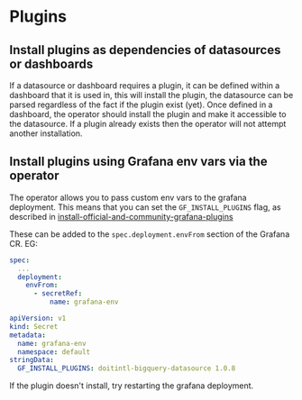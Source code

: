 # Plugins

## Install plugins as dependencies of datasources or dashboards

If a datasource or dashboard requires a plugin, it can be defined within a dashboard that it is used in, this will
install the plugin, the datasource can be parsed regardless of the fact if the plugin exist (yet). Once defined in a
dashboard, the operator should install the plugin and make it accessible to the datasource.
If a plugin already exists then the operator will not attempt another installation.

## Install plugins using Grafana env vars via the operator

The operator allows you to pass custom env vars to the grafana deployment. This means that you can set
the `GF_INSTALL_PLUGINS` flag, as described
in [install-official-and-community-grafana-plugins](https://grafana.com/docs/grafana/latest/installation/docker/#install-official-and-community-grafana-plugins)

These can be added to the `spec.deployment.envFrom` section of the Grafana CR. EG:

```yaml
spec:
  ...
  deployment:
    envFrom:
      - secretRef:
          name: grafana-env

```

```yaml
apiVersion: v1
kind: Secret
metadata:
  name: grafana-env
  namespace: default
stringData:
  GF_INSTALL_PLUGINS: doitintl-bigquery-datasource 1.0.8
```

If the plugin doesn't install, try restarting the grafana deployment.
